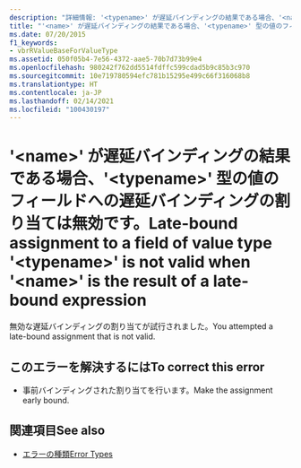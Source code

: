 ```yaml
---
description: "詳細情報: '<typename>' が遅延バインディングの結果である場合、'<name>' 型の値のフィールドへの遅延バインディングの割り当ては無効です"
title: "'<name>' が遅延バインディングの結果である場合、'<typename>' 型の値のフィールドへの遅延バインディングの割り当ては無効です。"
ms.date: 07/20/2015
f1_keywords:
- vbrRValueBaseForValueType
ms.assetid: 050f05b4-7e56-4372-aae5-70b7d73b99e4
ms.openlocfilehash: 980242f762dd5514fdffc599cdad5b9c85b3c970
ms.sourcegitcommit: 10e719780594efc781b15295e499c66f316068b8
ms.translationtype: HT
ms.contentlocale: ja-JP
ms.lasthandoff: 02/14/2021
ms.locfileid: "100430197"
---
```

# <a name="late-bound-assignment-to-a-field-of-value-type-typename-is-not-valid-when-name-is-the-result-of-a-late-bound-expression"></a><span data-ttu-id="cc7d9-103">'\<name>' が遅延バインディングの結果である場合、'\<typename>' 型の値のフィールドへの遅延バインディングの割り当ては無効です。</span><span class="sxs-lookup"><span data-stu-id="cc7d9-103">Late-bound assignment to a field of value type '\<typename>' is not valid when '\<name>' is the result of a late-bound expression</span></span>

<span data-ttu-id="cc7d9-104">無効な遅延バインディングの割り当てが試行されました。</span><span class="sxs-lookup"><span data-stu-id="cc7d9-104">You attempted a late-bound assignment that is not valid.</span></span>  
  
## <a name="to-correct-this-error"></a><span data-ttu-id="cc7d9-105">このエラーを解決するには</span><span class="sxs-lookup"><span data-stu-id="cc7d9-105">To correct this error</span></span>  
  
- <span data-ttu-id="cc7d9-106">事前バインディングされた割り当てを行います。</span><span class="sxs-lookup"><span data-stu-id="cc7d9-106">Make the assignment early bound.</span></span>  
  
## <a name="see-also"></a><span data-ttu-id="cc7d9-107">関連項目</span><span class="sxs-lookup"><span data-stu-id="cc7d9-107">See also</span></span>

- [<span data-ttu-id="cc7d9-108">エラーの種類</span><span class="sxs-lookup"><span data-stu-id="cc7d9-108">Error Types</span></span>](../programming-guide/language-features/error-types.md)
